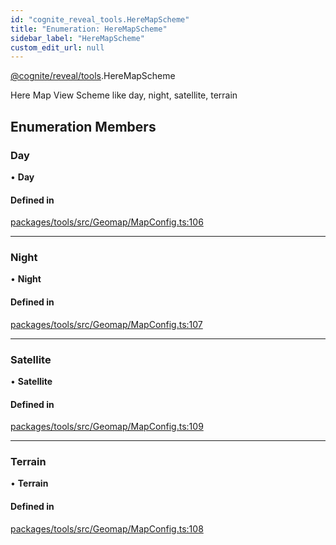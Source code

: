 ```yaml
---
id: "cognite_reveal_tools.HereMapScheme"
title: "Enumeration: HereMapScheme"
sidebar_label: "HereMapScheme"
custom_edit_url: null
---
```


[@cognite/reveal/tools](../modules/cognite_reveal_tools.md).HereMapScheme

Here Map View Scheme like day, night, satellite, terrain

## Enumeration Members

### Day

• **Day**

#### Defined in

[packages/tools/src/Geomap/MapConfig.ts:106](https://github.com/cognitedata/reveal/blob/71be00fcc/viewer/packages/tools/src/Geomap/MapConfig.ts#L106)

___

### Night

• **Night**

#### Defined in

[packages/tools/src/Geomap/MapConfig.ts:107](https://github.com/cognitedata/reveal/blob/71be00fcc/viewer/packages/tools/src/Geomap/MapConfig.ts#L107)

___

### Satellite

• **Satellite**

#### Defined in

[packages/tools/src/Geomap/MapConfig.ts:109](https://github.com/cognitedata/reveal/blob/71be00fcc/viewer/packages/tools/src/Geomap/MapConfig.ts#L109)

___

### Terrain

• **Terrain**

#### Defined in

[packages/tools/src/Geomap/MapConfig.ts:108](https://github.com/cognitedata/reveal/blob/71be00fcc/viewer/packages/tools/src/Geomap/MapConfig.ts#L108)
